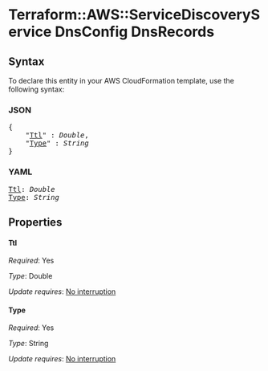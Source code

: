 # Terraform::AWS::ServiceDiscoveryService DnsConfig DnsRecords

## Syntax

To declare this entity in your AWS CloudFormation template, use the following syntax:

### JSON

<pre>
{
    "<a href="#ttl" title="Ttl">Ttl</a>" : <i>Double</i>,
    "<a href="#type" title="Type">Type</a>" : <i>String</i>
}
</pre>

### YAML

<pre>
<a href="#ttl" title="Ttl">Ttl</a>: <i>Double</i>
<a href="#type" title="Type">Type</a>: <i>String</i>
</pre>

## Properties

#### Ttl

_Required_: Yes

_Type_: Double

_Update requires_: [No interruption](https://docs.aws.amazon.com/AWSCloudFormation/latest/UserGuide/using-cfn-updating-stacks-update-behaviors.html#update-no-interrupt)

#### Type

_Required_: Yes

_Type_: String

_Update requires_: [No interruption](https://docs.aws.amazon.com/AWSCloudFormation/latest/UserGuide/using-cfn-updating-stacks-update-behaviors.html#update-no-interrupt)

